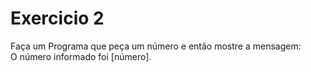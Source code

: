 # Exercicio 2
Faça um Programa que peça um número e então mostre a mensagem:  
O número informado foi [número].